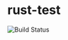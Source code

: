 # rust-test

![Build Status](https://travis-ci.org/cyber-dojo-languages/rust-test.svg?branch=master)

